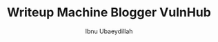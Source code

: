 ---
title: "Writeup Machine Blogger VulnHub"
author: Ibnu Ubaeydillah
layout: post
comments: true
permalink: /Writeup-Machine-Blogger-VulnHub/
tags: [writeup, all-post]
---